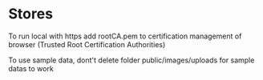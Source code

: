 # Stores

To run local with https add rootCA.pem to certification management of browser (Trusted Root Certification Authorities)

To use sample data, dont't delete folder public/images/uploads for sample datas to work
